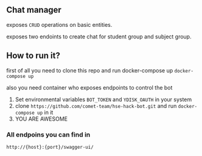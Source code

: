 ## Chat manager

exposes `CRUD` operations on basic entities.

exposes two endoints to create chat for student group and subject group.

## How to run it?

first of all you need to clone this repo and run docker-compose up
`docker-compose up`

also you need container who exposes endpoints to control the bot

1) Set environmental variables `BOT_TOKEN` and `YDISK_OAUTH` in your system
2) clone `https://github.com/comet-team/hse-hack-bot.git` and run `docker-compose up` in it
3) YOU ARE AWESOME

### All endpoins you can find in
`http://{host}:{port}/swagger-ui/`
